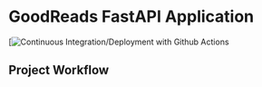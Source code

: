 # GoodReads FastAPI Application

[![Continuous Integration/Deployment with Github Actions](https://github.com/nogibjj/fastapi-project/actions/workflows/main.yml/badge.svg)

## Project Workflow

